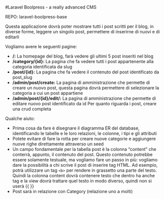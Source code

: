 #Laravel Boolpress - a really advanced CMS

REPO: laravel-boolpress-base

Questa applicazione dovrà poter mostrare tutti i post scritti per il blog, in diverse forme, leggere un singolo post, permettere di inserirne di nuovi e di editarli

Vogliamo avere le seguenti pagine:

- **/:** La homepage del blog, farà vedere gli ultimi 5 post inseriti nel blog 
- **/category/{id}:** La pagina che fa vedere tutti i post appartenente alla categoria identificata da slug
- **/post/{id}:** La pagina che fa vedere il contenuto del post identificato da post_slug
- **/admin/post/create:** La pagina di amministrazione che permette di creare un nuovo post, questa pagina dovrà permettere di selezionare la categoria a cui un post appartiene
- **/admin/post/{id}/edit/:** La pagina di amministrazione che permette di editare nuovo post identificato da id
Per quanto riguarda i post, creare una crud completa

Qualche aiuto:
- Prima cosa da fare è disegnare il diagramma ER del database, identificando le tabelle e le loro relazioni, le colonne, i tipi e gli attributi 
- Potete evitare di fare la rotta per creare nuove categorie e aggiungere nuove righe direttamente attraverso un seed
- Un campo fondamentale per la tabella post è la colonna “content” che conterrà, appunto, il contenuto del post. Questo contenuto potrebbe essere solamente testuale, ma vogliamo fare un passo in più: vogliamo dare la possibilità a chi scrive il post di inserire tag HTML. Ad esempio, potrà utilizzare un tag `<b>` per rendere in grassetto una parte del testo. Quindi la colonna content dovrà contenere testo che dentro ha anche tag e la view dovrà trattare quel testo in modo diverso, quindi non si userà {{ }}
- Post sarà in relazione con Category (relazione uno a molti) 
